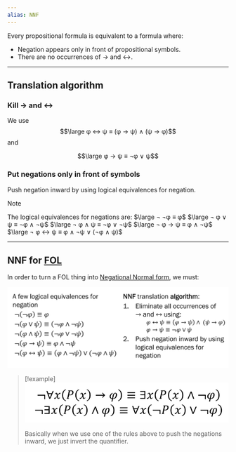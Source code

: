 ```yaml
---
alias: NNF
---
```


Every propositional formula is equivalent to a formula where:
- Negation appears only in front of propositional symbols.
- There are no occurrences of $→$ and $↔$.

---


## Translation algorithm

### Kill $→$ and $↔$

We use
$$\large φ ↔ ψ ≡ (φ → ψ) ∧ (ψ → φ)$$
and

$$\large φ → ψ ≡ ¬φ ∨ ψ$$

### Put negations only in front of symbols

Push negation inward by using
logical equivalences for
negation.


> [!note]
> The logical equivalences for negations are:
> $\large ¬ ¬φ ≡ φ$
> $\large ¬ φ ∨ ψ ≡ ¬φ ∧ ¬ψ$
> $\large ¬ φ ∧ ψ ≡ ¬φ ∨ ¬ψ$
> $\large ¬ φ → ψ ≡ φ ∧ ¬ψ$
> $\large ¬ φ ↔ ψ ≡ φ ∧ ¬ψ ∨ (¬φ ∧ ψ)$

---


## NNF for [FOL](First%20Order%20Logic.md)

In order to turn a FOL thing into [Negational Normal form](Negational%20Normal%20Form.md), we must:

![](../z_images/Pasted%20image%2020230711183107.png)

> [!example]
> ![](../z_images/Pasted%20image%2020230711183631.png)
> 
> Basically when we use one of the rules above to push the negations inward, we just invert the quantifier.
